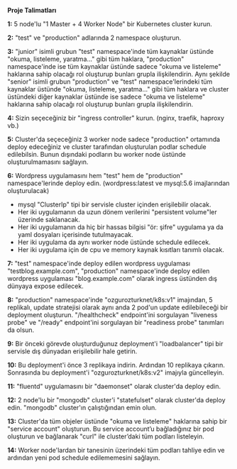 **Proje Talimatları**

**1:** 5 node'lu "1 Master + 4 Worker Node" bir Kubernetes cluster kurun. 

**2:** "test" ve "production" adlarında 2 namespace oluşturun.

**3:** "junior" isimli grubun "test" namespace'inde tüm kaynaklar üstünde "okuma, listeleme, yaratma..." gibi tüm haklara, "production" namespace'inde ise tüm kaynaklar üstünde sadece "okuma ve listeleme" haklarına sahip olacağı rol oluşturup bunları grupla ilişkilendirin. Aynı şekilde "senior" isimli grubun "production" ve "test" namespace'lerindeki tüm kaynaklar üstünde "okuma, listeleme, yaratma..." gibi tüm haklara ve cluster üstündeki diğer kaynaklar üstünde ise sadece "okuma ve listeleme" haklarına sahip olacağı rol oluşturup bunları grupla ilişkilendirin.

**4:** Sizin seçeceğiniz bir "ingress controller" kurun. (nginx, traefik, haproxy vb.)

**5:** Cluster'da seçeceğiniz 3 worker node sadece "production" ortamında deploy edeceğiniz ve cluster tarafından oluşturulan podlar schedule edilebilsin. Bunun dışındaki podların bu worker node üstünde oluşturulmamasını sağlayın. 

**6:** Wordpress uygulamasını hem "test" hem de "production" namespace'lerinde deploy edin. (wordpress:latest ve mysql:5.6 imajlarından oluşturulacak)

- mysql "ClusterIp" tipi bir servisle cluster içinden erişilebilir olacak. 
- Her iki uygulamanın da uzun dönem verilerini "persistent volume"ler üzerinde saklanacak.
- Her iki uygulamanın da hiç bir hassas bilgisi "ör: şifre" uygulama ya da yaml dosyaları içerisinde tutulmayacak. 
- Her iki uygulama da aynı worker node üstünde schedule edilecek.
- Her iki uygulama için de cpu ve memory kaynak kısıtları tanımlı olacak.  

**7:** "test" namespace'inde deploy edilen wordpress uygulaması "testblog.example.com", "production" namespace'inde deploy edilen wordpress uygulaması "blog.example.com" olarak ingress üstünden dış dünyaya expose edilecek. 

**8:** "production" namespace'inde "ozgurozturknet/k8s:v1" imajından, 5 replikalı, update stratejisi olarak aynı anda 2 pod'un update edilebileceği bir deployment oluşturun. "/healthcheck" endpoint'ini sorgulayan "liveness probe" ve "/ready" endpoint'ini sorgulayan bir "readiness probe" tanımları da olsun. 

**9:** Bir önceki görevde oluşturduğunuz deployment'i "loadbalancer" tipi bir servisle dış dünyadan erişilebilir hale getirin. 

**10:** Bu deployment'i önce 3 replikaya indirin. Ardından 10 replikaya çıkarın. Sonrasında bu deployment'i "ozgurozturknet/k8s:v2" imajıyla güncelleyin.

**11:** "fluentd" uygulamasını bir "daemonset" olarak cluster'da deploy edin. 

**12:** 2 node'lu bir "mongodb" cluster'i "statefulset" olarak cluster'da deploy edin. "mongodb" cluster'ın çalıştığından emin olun. 

**13:** Cluster'da tüm objeler üstünde "okuma ve listeleme" haklarına sahip bir "service account" oluşturun. Bu service account’u bağladığınız bir pod oluşturun ve bağlanarak "curl" ile cluster’daki tüm podları listeleyin. 

**14:** Worker node'lardan bir tanesinin üzerindeki tüm podları tahliye edin ve ardından yeni pod schedule edilememesini sağlayın. 